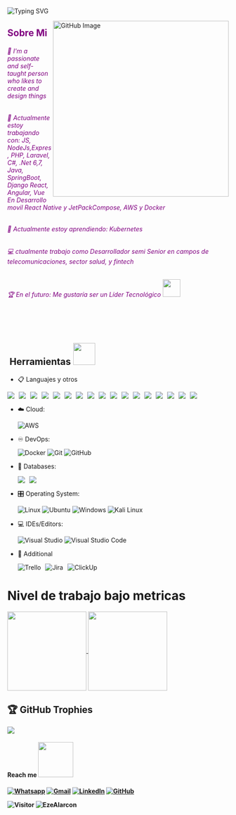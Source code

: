 
  <!-- Texto tipo escritura con colores y estilos -->
 <div>    
 <img src="https://readme-typing-svg.demolab.com?font=Georgia&weight=800&pause=1000&size=33&color=71B7FB&width=470&height=200&lines=<Hello World>+%2C+I'm+ Ezequiel " alt="Typing SVG" /></a>
</p>
  
  <!-- Imagen centrada a la derecha -->
  <picture>
    <img align="right" src="https://github.com/user-attachments/assets/d5258239-c9d8-4c00-b31e-06a8bb52c6ee" width="400px" alt="GitHub Image"/>
  </picture>
  <!-- Fin del bloque de imagen centrada a la derecha -->

  <p align="left"></p>
</div>

<h2 style="color: #800080;">Sobre Mi</h2>

<h6 style="color: #800080;">💬 I'm a passionate and self-taught person who likes to create and design things</h6>
<h6 style="color: #800080;">🧙‍ Actualmente estoy trabajando con: JS, NodeJs,Expres, PHP, Laravel, C#, .Net 6,7, Java, SpringBoot, Django  React, Angular, Vue En Desarrollo movil React Native y JetPackCompose, AWS y Docker </h6>
<h6 style="color: #800080;">🌱 Actualmente estoy aprendiendo: Kubernetes </h6>
<h6 style="color: #800080;">💻 ctualmente trabajo como Desarrollador semi Senior en campos de telecomunicaciones, sector salud, y fintech </h6>
<h6 style="color: #800080;">🏆 En el futuro: Me gustaría ser un Líder Tecnológico <img src="https://github.com/TheDudeThatCode/TheDudeThatCode/blob/master/Assets/Developer.gif" width="40px"></h6>

<br>

<br>
<h2>&nbsp;Herramientas <img src="https://media0.giphy.com/media/cNZqrH5IzOG0xrlWks/giphy.gif?cid=ecf05e47map255q427en9uprqc1sb0unjq5k4fnqg5pmhhs4&rid=giphy.gif&ct=s" width="50px"></h2>
<p align="center">
	
- 📋 Languajes y otros

<!-- Badges actualizados -->
<div style="display: flex; flex-wrap: wrap; gap: 10px;">
  <img src="https://img.shields.io/badge/javascript-%23323330.svg?style=for-the-badge&logo=javascript&logoColor=%23F7DF1E"/>  
  <img src="https://img.shields.io/badge/node.js%20-%2343853D.svg?&style=for-the-badge&logo=node.js&logoColor=white"/>  
  <img src="https://img.shields.io/badge/express.js-%23404d59.svg?style=for-the-badge&logo=express&logoColor=white"/>  
  <img src="https://img.shields.io/badge/php-%23777BB4.svg?style=for-the-badge&logo=php&logoColor=white"/>  
  <img src="https://img.shields.io/badge/laravel-%23FF2D20.svg?style=for-the-badge&logo=laravel&logoColor=white"/>  

  <img src="https://img.shields.io/badge/c%23-%23239120.svg?style=for-the-badge&logo=c-sharp&logoColor=white"/>  
  <img src="https://img.shields.io/badge/.net%206%20&%207-%23239120.svg?style=for-the-badge&logo=.net&logoColor=white"/>  
  <img src="https://img.shields.io/badge/java-%23E34A86.svg?style=for-the-badge&logo=java&logoColor=white"/>  
  <img src="https://img.shields.io/badge/spring%20boot-%236DB33F.svg?style=for-the-badge&logo=springboot&logoColor=white"/>  
  <img src="https://img.shields.io/badge/django-%23092E20.svg?style=for-the-badge&logo=django&logoColor=white"/>  

  <img src="https://img.shields.io/badge/react-%2320232A.svg?style=for-the-badge&logo=react&logoColor=%2361DAFB"/>  
  <img src="https://img.shields.io/badge/angular-%23333.svg?style=for-the-badge&logo=angular&logoColor=%23DD0031"/>  
  <img src="https://img.shields.io/badge/vue.js-%234FC08D.svg?style=for-the-badge&logo=vue.js&logoColor=white"/>  
  <img src="https://img.shields.io/badge/react%20native-%2320232A.svg?style=for-the-badge&logo=react&logoColor=%2361DAFB"/>  
  <img src="https://img.shields.io/badge/jetpack%20compose-%2300F1F2.svg?style=for-the-badge&logo=jetpack&logoColor=black"/>  

  <img src="https://img.shields.io/badge/aws-%23232F3E.svg?style=for-the-badge&logo=amazonaws&logoColor=white"/>  
  <img src="https://img.shields.io/badge/docker-%232496ED.svg?style=for-the-badge&logo=docker&logoColor=white"/>
</div>

- ☁️ Cloud:

    ![AWS](https://img.shields.io/badge/AWS-%23FF9900.svg?style=for-the-badge&logo=amazon-aws&logoColor=white)
    
- ♾️ DevOps:

    ![Docker](https://img.shields.io/badge/docker-%230db7ed.svg?style=for-the-badge&logo=docker&logoColor=white)
    ![Git](https://img.shields.io/badge/git-%23F05033.svg?style=for-the-badge&logo=git&logoColor=white)
    ![GitHub](https://img.shields.io/badge/github-%23121011.svg?style=for-the-badge&logo=github&logoColor=white)

- 💾 Databases:

    <!-- Badges de SQL Server y MongoDB -->
  <div style="display: flex; flex-wrap: wrap; gap: 10px;">
  <img src="https://img.shields.io/badge/sql%20server-%2300A1E4.svg?style=for-the-badge&logo=microsoftsqlserver&logoColor=white"/>  
  <img src="https://img.shields.io/badge/mongodb-%2347A248.svg?style=for-the-badge&logo=mongodb&logoColor=white"/>  

- 🎛️ Operating System:

    ![Linux](https://img.shields.io/badge/Linux-FCC624?style=for-the-badge&logo=linux&logoColor=black)
    ![Ubuntu](https://img.shields.io/badge/Ubuntu-E95420?style=for-the-badge&logo=ubuntu&logoColor=white)
    ![Windows](https://img.shields.io/badge/Windows-0078D6?style=for-the-badge&logo=windows&logoColor=white)
    ![Kali Linux](https://img.shields.io/badge/Kali_Linux-557C8A?style=for-the-badge&logo=kali&logoColor=white)

- 💻 IDEs/Editors:

   ![Visual Studio](https://img.shields.io/badge/Visual%20Studio-5C2D91?style=for-the-badge&logo=visualstudio&logoColor=white)
   ![Visual Studio Code](https://img.shields.io/badge/Visual%20Studio%20Code-0078d7.svg?style=for-the-badge&logo=visual-studio-code&logoColor=white)


- 🥅 Additional

    <div style="display: flex; flex-wrap: wrap; gap: 10px;">
   <img src="https://img.shields.io/badge/Trello-%23026AA7.svg?style=for-the-badge&logo=Trello&logoColor=white" alt="Trello"/>
   <img src="https://img.shields.io/badge/Jira-%23005B9F.svg?style=for-the-badge&logo=jira&logoColor=white" alt="Jira"/>
   <img src="https://img.shields.io/badge/ClickUp-%2300B1F0.svg?style=for-the-badge&logo=ClickUp&logoColor=white" alt="ClickUp"/>
</div>

   
<h1> Nivel de trabajo bajo metricas </h1>
<a align="center" href="https://github.com/EzeAlarcon">
  <img align="center" height="180em" src="https://github-readme-stats.vercel.app/api?username=EzeAlarcon&show_icons=true&theme=radical" />
  <img align="center" height="180em" src="https://github-readme-stats-eight-theta.vercel.app/api/top-langs/?username=EzeAlarcon&theme=radical&layout=compact&exclude_lang=java+r" />
</a>

## 🏆 GitHub Trophies
![](https://github-profile-trophy.vercel.app/?username=EzeAlarcon&theme=radical&no-frame=false&no-bg=true&margin-w=4)

<h4> Reach me <img src='https://raw.githubusercontent.com/ShahriarShafin/ShahriarShafin/main/Assets/handshake.gif' width="80px">  <h4>
<p align="left">

<a href="https://wa.link/8ydyal"><img src="https://img.icons8.com/bubbles/50/000000/whatsapp.png" alt="Whatsapp"/></a>
<a href="mailto:ezequielalarconmejia@gmail.com"><img src="https://img.icons8.com/bubbles/50/000000/gmail.png" alt="Gmail"/></a>
<a href="https://www.linkedin.com/in/ezequiel-alarc%C3%B3n-mej%C3%ADa/"><img src="https://img.icons8.com/bubbles/50/000000/linkedin.png" alt="LinkedIn"/></a>
	<a href="https://github.com/EzeAlarcon"><img src="https://img.icons8.com/bubbles/50/000000/github.png" alt="GitHub"/></a>



![Visitor](https://visitor-badge.laobi.icu/badge?page_id=EzeAlarcon.repoName) <img src="https://komarev.com/ghpvc/?username=EzeAlarcon" alt="EzeAlarcon" />


	 
